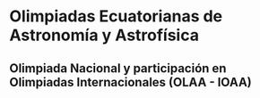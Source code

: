# Olimpiadas Ecuatorianas de Astronomía y Astrofísica

## Olimpiada Nacional y participación en Olimpiadas Internacionales (OLAA - IOAA)
